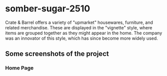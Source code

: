 # somber-sugar-2510
Crate &amp; Barrel offers a variety of "upmarket" housewares, furniture, and related merchandise. These are displayed in the "vignette" style, where items are grouped together as they might appear in the home. The company was an innovator of this style, which has since become more widely used.

## Some screenshots of the project

### Home Page
<img src=''/>
